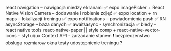 react navigation – nawigacja miedzy ekranami ✅
expo imagePicker + React Native Vision Camera – dodawanie i robienie zdjęć ✅
expo location + rn maps – lokalizacji treningu ✅
expo notifications – powiadomienia push ✅
RN asyncStorage – baza danych ✅
await/async - synchronizacja ✅
bledy - react native tools
react-native-paper || style comp + react-native-vector-icons - styl ui/ux
Context API - zarzadanie stanem
❗
bezpieczenstwo
obsluga rozmiarow okna
testy
udostepnienie treningu ?
